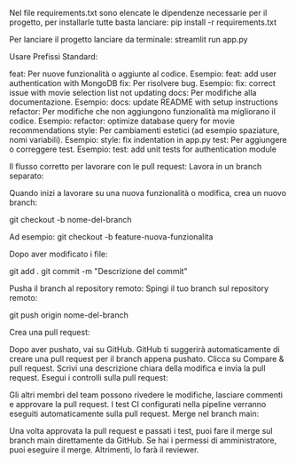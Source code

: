 Nel file requirements.txt sono elencate le dipendenze necessarie per il progetto, per installarle tutte basta lanciare:
pip install -r requirements.txt

Per lanciare il progetto lanciare da terminale:
streamlit run app.py

Usare Prefissi Standard:

feat: Per nuove funzionalità o aggiunte al codice.
    Esempio: feat: add user authentication with MongoDB
fix: Per risolvere bug.
    Esempio: fix: correct issue with movie selection list not updating
docs: Per modifiche alla documentazione.
    Esempio: docs: update README with setup instructions
refactor: Per modifiche che non aggiungono funzionalità ma migliorano il codice.
    Esempio: refactor: optimize database query for movie recommendations
style: Per cambiamenti estetici (ad esempio spaziature, nomi variabili).
    Esempio: style: fix indentation in app.py
test: Per aggiungere o correggere test.
    Esempio: test: add unit tests for authentication module


Il flusso corretto per lavorare con le pull request:
Lavora in un branch separato:

Quando inizi a lavorare su una nuova funzionalità o modifica, crea un nuovo branch:

git checkout -b nome-del-branch

Ad esempio:
git checkout -b feature-nuova-funzionalita

Dopo aver modificato i file:

git add .
git commit -m "Descrizione del commit"


Pusha il branch al repository remoto:
Spingi il tuo branch sul repository remoto:

git push origin nome-del-branch


Crea una pull request:

Dopo aver pushato, vai su GitHub.
GitHub ti suggerirà automaticamente di creare una pull request per il branch appena pushato.
Clicca su Compare & pull request.
Scrivi una descrizione chiara della modifica e invia la pull request.
Esegui i controlli sulla pull request:

Gli altri membri del team possono rivedere le modifiche, lasciare commenti e approvare la pull request.
I test CI configurati nella pipeline verranno eseguiti automaticamente sulla pull request.
Merge nel branch main:

Una volta approvata la pull request e passati i test, puoi fare il merge sul branch main direttamente da GitHub.
Se hai i permessi di amministratore, puoi eseguire il merge. Altrimenti, lo farà il reviewer.